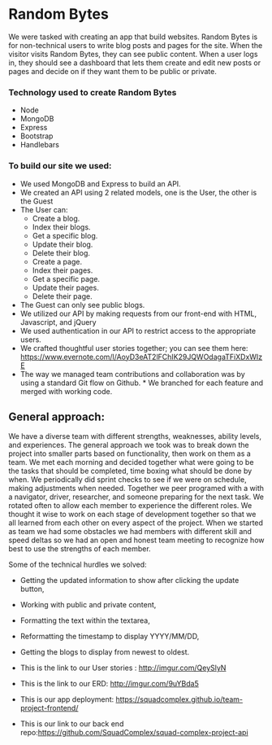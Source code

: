 # Random Bytes

We were tasked with creating an app that build websites.  Random Bytes is for non-technical users to write blog posts and pages for the site. When the visitor visits Random Bytes, they can see public content. When a user logs in, they should see a dashboard that lets them create and edit new posts or pages and decide on if they want them to be public or private.

### Technology used to create Random Bytes
* Node
* MongoDB
* Express
* Bootstrap
* Handlebars

### To build our site we used:
* We used MongoDB and Express to build an API.
* We created an API using 2 related models, one is the User, the other is the Guest
* The User can:
    * Create a blog.
    * Index their blogs.
    * Get a specific blog.
    * Update their blog.
    * Delete their blog.
    * Create a page.
    * Index their pages.
    * Get a specific page.
    * Update their pages.
    * Delete their page.
* The Guest can only see public blogs.
* We utilized  our  API by making requests from our front-end with HTML, Javascript, and jQuery
* We used authentication in our API to restrict access to the appropriate users.
* We crafted thoughtful user stories together; you can see them here: https://www.evernote.com/l/AoyD3eAT2lFChIK29JQWOdagaTFiXDxWIzE
* The way we managed team contributions and collaboration was by using a standard Git flow on Github.
        * We branched for each feature and merged with working code.

## General approach:

We have a diverse team with different strengths, weaknesses, ability levels, and experiences.  The general approach we took was to break down the project into smaller parts based on functionality, then work on them as a team.  We met each morning and decided together what were going to be the tasks that should be completed, time boxing what should be done by when.  We periodically did sprint checks to see if we were on schedule, making adjustments when needed.
Together we peer programed with a with a navigator, driver, researcher, and someone preparing for the next task.  We rotated  often to allow each member to experience the different roles.  We thought it wise to work on each stage of development together so that we all  learned from each other on every aspect of the project.
When we started as team we had some obstacles we had members with different skill and speed deltas so we had an open and honest team meeting to recognize how best to use the strengths of each member.

Some of the technical hurdles we solved:
* Getting the updated information to show after clicking the update button,
* Working with public and private content,
* Formatting the text within the textarea,
* Reformatting the timestamp to display YYYY/MM/DD,
* Getting the blogs to display from newest to oldest.



* This is the link to our User stories : http://imgur.com/QeySlyN
* This is the link to our ERD: http://imgur.com/9uYBda5
* This is our app deployment: https://squadcomplex.github.io/team-project-frontend/
* This is our link to our back end repo:https://github.com/SquadComplex/squad-complex-project-api
